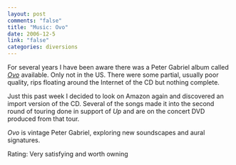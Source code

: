 ```yaml
--- 
layout: post
comments: "false"
title: "Music: Ovo"
date: 2006-12-5
link: "false"
categories: diversions
---
```

For several years I have been aware there was a Peter Gabriel album called <i><a href="http://www.amazon.com/OVO-Millennium-Show-Peter-Gabriel/dp/B0000DEODI/sr=8-1/qid=1165348101/ref=pd_bbs_sr_1/104-2598303-1862327?ie=UTF8&s=music" title="Ovo">Ovo</a></i> available. Only not in the US. There were some partial, usually poor quality, rips floating around the Internet of the CD but nothing complete.

Just this past week I decided to look on Amazon again and discovered an import version of the CD. Several of the songs made it into the second round of touring done in support of <i>Up</i> and are on the concert DVD produced from that tour.

<i>Ovo</i> is vintage Peter Gabriel, exploring new soundscapes and aural signatures.

Rating: Very satisfying and worth owning

